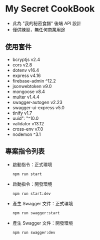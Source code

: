 # My Secret CookBook

- 此為 "我的秘密食譜" 後端 API 設計
- 僅供練習，無任何商業用途

## 使用套件

- bcryptjs v2.4
- cors v2.8
- dotenv v16.4
- express v4.16
- firebase-admin ^12.2
- jsonwebtoken v9.0
- mongoose v8.4
- multer v1.4.4
- swagger-autogen v2.23
- swagger-ui-express v5.0
- tinify v1.7
- uuid": "^10.0
- validator v13.12
- cross-env v7.0
- nodemon ^3.1

## 專案指令列表

- 啟動指令：正式環境
  ```
  npm run start
  ```
- 啟動指令：開發環境
  ```
  npm run start:dev
  ```
- 產生 Swagger 文件：正式環境
  ```
  npm run swagger:start
  ```
- 產生 Swagger 文件：開發環境
  ```
  npm run swagger:dev
  ```
